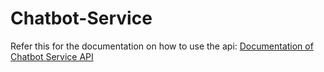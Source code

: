 # Chatbot-Service
Refer this for the documentation on how to use the api:
[Documentation of Chatbot Service API](https://documenter.getpostman.com/view/23797748/2s9Y5ctfin)
